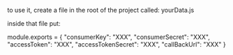 to use it, create a file in the root of the project 
called: yourData.js

inside that file put:

module.exports = {
    "consumerKey": "XXX",
    "consumerSecret": "XXX",
    "accessToken": "XXX",
    "accessTokenSecret": "XXX",
    "callBackUrl": "XXX"
}